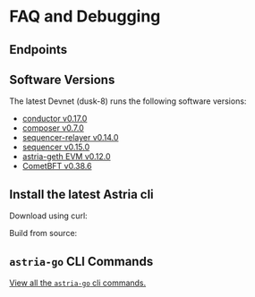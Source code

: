 # FAQ and Debugging

## Endpoints

<!--@include: ./../components/_remote-endpoints.md-->

## Software Versions

The latest Devnet (dusk-8) runs the following software versions:

- [conductor v0.17.0](https://github.com/astriaorg/astria/releases/tag/conductor-v0.17.0)
- [composer v0.7.0](https://github.com/astriaorg/astria/releases/tag/composer-v0.7.0)
- [sequencer-relayer v0.14.0](https://github.com/astriaorg/astria/releases/tag/sequencer-relayer-v0.14.0)
- [sequencer v0.15.0](https://github.com/astriaorg/astria/releases/tag/sequencer-v0.15.0)
- [astria-geth EVM v0.12.0](https://github.com/astriaorg/astria-geth/releases/tag/v0.12.0)
- [CometBFT v0.38.6](https://github.com/cometbft/cometbft/releases/tag/v0.38.6)

## Install the latest Astria cli

Download using curl:

<!--@include: ../components/_astria-go-cli-install.md-->

Build from source:

<!--@include: ../components/_astria-go-cli-build-from-source.md-->

## `astria-go` CLI Commands

[View all the `astria-go` cli commands.](../developer/references/astria-go/cli-commands.md)
